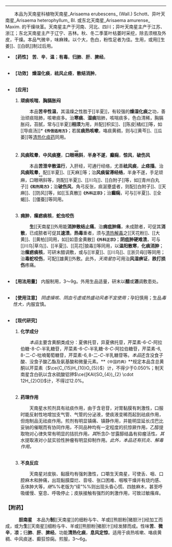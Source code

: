 ---
&emsp;&emsp;本品为天南星科植物天南星_Arisaema erubescens_ (Wall.) Schott、异叶天南星_Arisaema heterophyllum_ Bl. 或东北天南星_Arisaema amurense_ Maxim. 的干燥块茎。天南星主产于河南、河北、四川；异叶天南星主产于江苏、浙江；东北天南星主产于辽宁、吉林。秋、冬二季茎叶枯萎时采挖，除去须根及外皮，干燥。本品气微辛，味麻辣。以个大，色白，粉性足者为佳。生用，或用[[生姜]]、[[白矾]]制过后用。

- 【**药性**】
	**苦**、**辛**，**温**；**有毒**。**归肺**、**肝**、**脾经**。<br></br>

- 【**功效**】
	**燥湿化痰**，**祛风止痉**，**散结消肿**。<br></br>

- 【**应用**】
	1. **顽痰咳喘**，**胸膈胀闷**
		
		&emsp;&emsp;本品**苦辛性温**，其温燥之性胜于[[半夏]]，有较强的**燥湿化痰**之功<dfn>，</dfn>善治顽痰阻肺，咳嗽痰多。治**寒痰**、**湿痰**阻肺，咳喘痰多，色白清稀，胸膈胀闷，苔腻，常与[[半夏]]**相须**为用，并配[[枳实]]、[[陈皮|橘红]]等，如[[导痰汤]]<dfn>\*</dfn>**`《传信适用方》`**；若属**痰热咳嗽**，咯痰黄稠，则与[[黄芩]]、[[瓜蒌]]等<ins>清热化痰药</ins>同用。<br></br>
	
	2. **风痰眩晕**，**中风痰壅**，**口眼<ruby>㖞<rp>(</rp><rt>wāi</rt><rp>)</rp></ruby>斜**，**半身不遂**，**癫痫**，**惊风**，**破伤风**
		
		&emsp;&emsp;本品**苦泄辛散温行**，入肝经，可通行经络，尤善**祛风痰**，**止痉搐**。治**风痰眩晕**，配[[半夏]]、[[天麻]]等；治**风痰留滞经络**，半身不遂，手足顽麻，口眼<ruby>㖞<rp>(</rp><rt>wāi</rt><rp>)</rp></ruby>斜等，则配[[半夏]]、[[川乌]]、[[白附子]]等，如[[青州白丸子]]**`《和剂局方》`**；治**破伤风**，角弓反张，痰涎壅盛者，则配[[白附子]]、[[天麻]]、[[防风]]等，如[[玉真散]]**`《外科正宗》`**；治**癫痫**，可与[[半夏]]、[[全蝎]]、[[僵蚕]]等同用。<br></br>
	
	3. **痈肿**，**瘰疬痰核**，**蛇虫咬伤**
		
		&emsp;&emsp;**生**[[天南星]]外用能**消肿散结止痛**。治**痈疽肿痛**，未成脓者，可促其**消散**，已成脓者可促其**速溃**。**热毒**重者，须与<ins>清热解毒</ins>之[[天花粉]]、[[大黄]]、[[黄柏]]同用，如[[如意金黄散]]**`《外科正宗》`**；**阴疽肿硬难溃**，可与[[川乌|草乌]]、[[半夏]]、[[芫花|狼毒]]等同用，以**温阳散寒**，**化痰消肿**；治**瘰疬痰核**，可研末醋调敷，或与[[半夏]]、[[川乌]]、[[浙贝母]]等同用；治**毒蛇咬伤**，可配[[雄黄]]外敷。此外，<dfn>天南星</dfn>亦可用治**风湿痹证**，**跌打损伤**疼痛。<br></br>

- 【**用法用量**】
	内服制用，3～9g。外用生品适量，研末以**醋**或**酒**调敷患处。<br></br>

- 【**使用注意**】
	<dfn>阴虚燥咳、阴血亏虚或热盛动风者不宜使用；</dfn>孕妇慎用；生品<dfn>毒性大，</dfn>内服宜慎。<br></br>

- 【**现代研究**】
	1. **化学成分**
		
		&emsp;&emsp;<dfn>本品</dfn>主要含黄酮类成分：夏佛托苷，异夏佛托苷，芹菜素-$6$-$C$-阿拉伯糖-$8$-$C$-半乳糖苷，芹菜素-$6$-$C$-半乳糖-$8$-$C$-阿拉伯糖苷，芹菜素-$6,8$-二-$C$-吡喃葡萄糖苷，芹菜素-$6,8$-二-$C$-半乳糖苷等。<dfn>本品</dfn>还含没食子酸<dfn>、</dfn>没食子酸乙酯及氨基酸和微量元素。**`《中国药典》`**规定本品含总黄酮以芹菜素（$\ce{C_{15}H_{10}O_{5}}$）计，不得少于0.050%；制天南星含白矾以含水硫酸铝钾$\ce{[KAl(SO_{4})_{2} \cdot 12H_{2}O]}$计，不得过12.0%。<br></br>
	
	2. **药理作用**
		
		&emsp;&emsp;天南星水煎剂具有祛痰作用，由于含皂苷，对胃黏膜有刺激性，口服时能反射性地增加支气管、气管的分泌液，使痰液变稀而起到祛痰作用，但炮制品无祛痰作用。煎剂有明显镇痛、镇静作用，并能明显延长戊巴比妥钠的催眠而有协同作用<dfn>。</dfn>不同品种均有一定程度的抗惊厥作用<dfn>。</dfn>乙醇提取物对心律失常有明显的拮抗作用<dfn>。其</dfn>所含$D$-甘露醇结晶有抑瘤活性<dfn>。其</dfn>水提取液对小鼠实验性肿瘤有明显抑制作用。<dfn>此外，本品还有抗炎、解毒作用。</dfn><br></br>
	
	3. **不良反应**
		
		&emsp;&emsp;天南星对皮肤、黏膜均有强刺激性，口嚼生天南星，可使舌、咽、口腔麻木和肿痛，出现黏膜糜烂、音哑、张口困难、咽喉干燥并有烧灼感、舌体肿大等，<dfn>继</dfn>%%老版为“续”%%则出现头昏心慌、四肢麻木，甚至呼吸缓慢、窒息、呼吸停止；皮肤接触有强烈的刺激作用，可致过敏瘙痒。

### 【附药】

&emsp;&emsp;&emsp;**胆南星**&emsp;本品为**制**[[天南星]]的细粉与牛、羊或[[熊胆粉|猪胆汁]]经加工而成，或为**生**[[天南星]]细粉与牛、羊或[[熊胆粉|猪胆汁]]经发酵而成。性味**苦**、**微辛**，**凉**；归**肺**、**肝**、**脾经**。功能**清热化痰**，**息风定惊**。适用于痰热咳嗽、咯痰黄稠、中风痰迷、癫狂惊痫。煎服，3～6g。